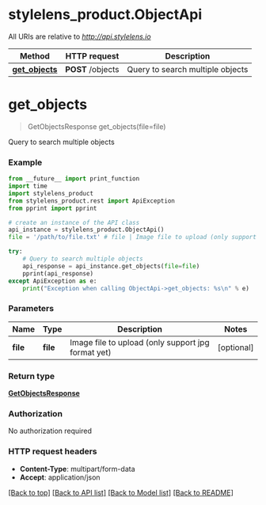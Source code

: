 # stylelens_product.ObjectApi

All URIs are relative to *http://api.stylelens.io*

Method | HTTP request | Description
------------- | ------------- | -------------
[**get_objects**](ObjectApi.md#get_objects) | **POST** /objects | Query to search multiple objects


# **get_objects**
> GetObjectsResponse get_objects(file=file)

Query to search multiple objects



### Example 
```python
from __future__ import print_function
import time
import stylelens_product
from stylelens_product.rest import ApiException
from pprint import pprint

# create an instance of the API class
api_instance = stylelens_product.ObjectApi()
file = '/path/to/file.txt' # file | Image file to upload (only support jpg format yet) (optional)

try: 
    # Query to search multiple objects
    api_response = api_instance.get_objects(file=file)
    pprint(api_response)
except ApiException as e:
    print("Exception when calling ObjectApi->get_objects: %s\n" % e)
```

### Parameters

Name | Type | Description  | Notes
------------- | ------------- | ------------- | -------------
 **file** | **file**| Image file to upload (only support jpg format yet) | [optional] 

### Return type

[**GetObjectsResponse**](GetObjectsResponse.md)

### Authorization

No authorization required

### HTTP request headers

 - **Content-Type**: multipart/form-data
 - **Accept**: application/json

[[Back to top]](#) [[Back to API list]](../README.md#documentation-for-api-endpoints) [[Back to Model list]](../README.md#documentation-for-models) [[Back to README]](../README.md)

